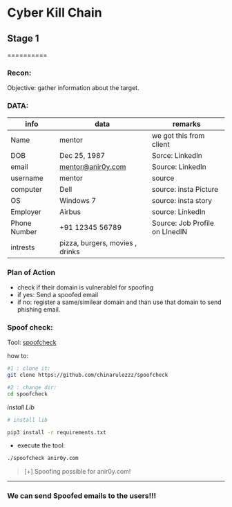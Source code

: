 # Cyber Kill Chain

## Stage 1
==========

### Recon:

Objective: gather information about the target.


### DATA:

|info|data|remarks|
|---|---|---|
|Name|mentor|we got this from client|
|DOB| Dec 25, 1987| Sorce: LinkedIn|
|email| mentor@anir0y.com| Source: LinkedIn|
|username| mentor| source| LinkedIn/Fb/Insta/Twitter|
|computer| Dell | source: insta Picture|
|OS | Windows 7 | source: insta story|
|Employer| Airbus| source: LinkedIn|
|Phone Number| +91 12345 56789| Source: Job Profile on LInedIN|
|intrests|pizza, burgers, movies , drinks|

### Plan of Action

* check if their domain is vulnerablel for spoofing 
* if yes:
	Send a spoofed email
* if no:
	register a same/similear domain and than use that domain to send phishing email.

### Spoof check:

Tool: [spoofcheck](https://github.com/chinarulezzz/spoofcheck)

how to:

```bash
#1 : clone it:
git clone https://github.com/chinarulezzz/spoofcheck

#2 : change dir:
cd spoofcheck

```

*install Lib*

```bash
# install lib

pip3 install -r requirements.txt

```

* execute the tool:

```bash
./spoofcheck anir0y.com
```

> [+] Spoofing possible for anir0y.com!

---

### We can send Spoofed emails to the users!!!









